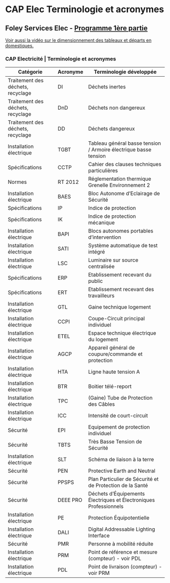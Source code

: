 # CAP Elec Terminologie et acronymes
## Foley Services Elec - [Programme 1ère partie](../1ere_partie/README.md)

[Voir aussi la vidéo sur le dimensionnement des tableaux et départs en domestiques.](./CAP_Elec_1_07B.md)

### CAP Electricité |  Terminologie et acronymes

| Catégorie| Acronyme | Terminologie développée |
|----------|----------|-------------------------|
| Traitement des déchets, recyclage | DI | Déchets inertes |
| Traitement des déchets, recyclage| DnD | Déchets non dangereux |
| Traitement des déchets, recyclage |DD | Déchets dangereux |
| Installation électrique | TGBT | Tableau général basse tension / Armoire électrique basse tension |
| Spécifications | CCTP | Cahier des clauses techniques particulières |
| Normes | RT 2012 | Réglementation thermique Grenelle Environnement 2 |
| Installation électrique | BAES | Bloc Autonome d’Eclairage de Sécurité |
| Spécifications | IP | Indice de protection |
| Spécifications | IK | Indice de protection mécanique |
| Installation électrique | BAPI | Blocs autonomes portables d’intervention |
| Installation électrique | SATI | Système automatique de test intégré |
| Installation électrique | LSC | Luminaire sur source centralisée |
| Spécifications | ERP | Etablissement recevant du public |
| Spécifications | ERT | Etablissement recevant des travailleurs |
| Installation électrique | GTL | Gaine technique logement  |
| Installation électrique | CCPI | Coupe-Circuit principal individuel | Regroupe le compteur électrique et l'AGCP |
| Installation électrique | ETEL | Espace technique électrique du logement |
| Installation électrique | AGCP | Appareil général de coupure/commande et protection |
| Installation électrique | HTA | Ligne haute tension A |
| Installation électrique | BTR | Boitier télé-report |
| Installation électrique | TPC | (Gaine) Tube de Protection des Câbles |
| Installation électrique | ICC | Intensité de court-circuit |
| Sécurité | EPI | Equipement de protection individuel |
| Sécurité | TBTS | Très Basse Tension de Sécurité | 
| Installation électrique | SLT | Schéma de liaison à la terre |
| Sécurité | PEN | Protective Earth and Neutral |
| Sécurité | PPSPS  | Plan Particulier de Sécurité et de Protection de la Santé |
| Sécurité | DEEE PRO  | Déchets d’Équipements Électriques et Électroniques Professionnels |
| Installation électrique | PE  | Protection Équipotentielle |
| Installation électrique | DALI |  Digital Addressable Lighting Interface |
| Sécurité | PMR  | Personne à mobilité réduite |
| Installation électrique | PRM | Point de référence et mesure (compteur) - voir PDL |
| Installation électrique | PDL | Point de livraison (compteur) - voir PRM |